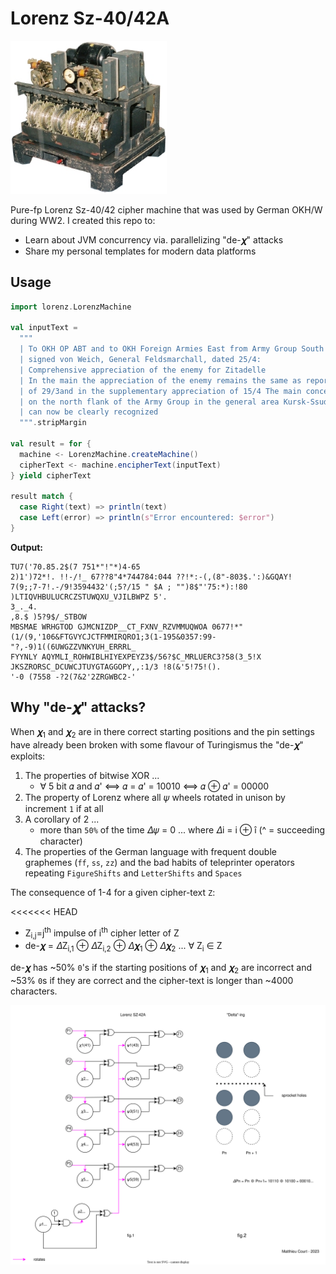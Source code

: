 # Lorenz Sz-40/42A
<img width="250" src="data/lorenz.jpg">

Pure-fp Lorenz Sz-40/42 cipher machine that was used by German OKH/W during WW2. I created this repo to:
- Learn about JVM concurrency via. parallelizing "de-𝝌" attacks 
- Share my personal templates for modern data platforms

## Usage
```scala
import lorenz.LorenzMachine

val inputText = 
  """
  | To OKH OP ABT and to OKH Foreign Armies East from Army Group South IA 01 No 411/43,
  | signed von Weich, General Feldsmarchall, dated 25/4:
  | Comprehensive appreciation of the enemy for Zitadelle
  | In the main the appreciation of the enemy remains the same as reported in Army Group South IIA, No. 0477/43
  | of 29/3and in the supplementary appreciation of 15/4 The main concentration, which was already then apparent
  | on the north flank of the Army Group in the general area Kursk-Ssudsha-Volchansk-Ostrogoshk,
  | can now be clearly recognized
  """.stripMargin

val result = for {
  machine <- LorenzMachine.createMachine()
  cipherText <- machine.encipherText(inputText)
} yield cipherText

result match {
  case Right(text) => println(text)
  case Left(error) => println(s"Error encountered: $error")
}
```
**Output:**

```
TU7('70.85.2$(7 751*"!"*)4-65
2)1')72*!. !!-/!_ 67??8"4*744784:044 ??!*:-(,(8"-803$.':)&GQAY! 7(9;;7-7!.-/9!3594432'(;5?/15 " $A ; "")8$"'75:*):!80
)LTIQVHBULUCRCZSTUWQXU_VJILBWPZ 5'.
3_._4.
,8.$ )5?9$/_STBOW
MBSMAE WRHGTOD GJMCNIZDP__CT_FXNV_RZVMMUQWOA 0677!*"(1/(9,'106&FTGVYCJCTFMMIRQRO1;3(1-195&0357:99-"?,-9)1((6UWGZZVNKYUH_ERRRL_
FYYNLY AQYMLI_ROHWIBLHIYEXPEYZ3$/56?$C_MRLUERC3?58(3_5!X
JKSZRORSC_DCUWCJTUYGTAGGOPY,,:1/3 !8(&'5!75!().
'-0 (7558 -?2(7&2'2ZRGWBC2-'
```

## Why "de-𝝌" attacks?

When 𝝌<sub>1</sub> and 𝝌<sub>2</sub> are in there correct starting positions and the pin settings 
have already been broken with some flavour of Turingismus the "de-𝝌" exploits:

1) The properties of bitwise XOR ... 
   - ∀ 5 bit 𝛼 and 𝛼' ⟺  𝛼 = 𝛼' = 10010 ⟺  𝛼 ⊕ 𝛼' = 00000
2) The property of Lorenz where all 𝜓 wheels rotated in unison by increment `1` if at all
3) A corollary of 2 ... 
   - more than `50%` of the time 𝛥𝜓 = 0 ... where 𝛥i = i ⊕ î (^ = succeeding character)
4) The properties of the German language with frequent double graphemes (`ff`, `ss`, `zz`) and the
bad habits of teleprinter operators repeating `FigureShifts` and `LetterShifts` and `Spaces`

The consequence of 1-4 for a given cipher-text `Z`: 

<<<<<<< HEAD
- Z<sub>i,j</sub>=j<sup>th</sup> impulse of i<sup>th</sup> cipher letter of Z
- de-𝝌 = 𝛥Z<sub>i,1</sub> ⊕ 𝛥Z<sub>i,2</sub> ⊕ 𝛥𝝌<sub>1</sub> ⊕ 𝛥𝝌<sub>2</sub> ... ∀ Z<sub>i</sub> ∈ Z

de-𝝌 has ~50% `0`'s if the starting positions of 𝝌<sub>1</sub> and 𝝌<sub>2</sub> are incorrect
and ~53% `0`s if they are correct and the cipher-text is longer than ~4000 characters.

<img width="600" src="data/lorenz.svg">
